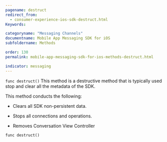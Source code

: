 ```yaml
---
pagename: destruct
redirect_from:
  - consumer-experience-ios-sdk-destruct.html
Keywords:

categoryname: "Messaging Channels"
documentname: Mobile App Messaging SDK for iOS
subfoldername: Methods

order: 130
permalink: mobile-app-messaging-sdk-for-ios-methods-destruct.html

indicator: messaging
---
```


`func destruct()`
This method is a destructive method that is typically used stop and clear all the metadata of the SDK.

This method conducts the following:

* Clears all SDK non-persistent data.

* Stops all connections and operations.

* Removes Conversation View Controller

`func destruct()`
